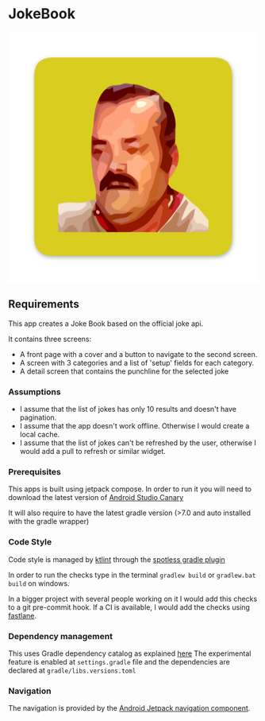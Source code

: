 # JokeBook

![Screenshot](artwork/ic_launcher-web.png)

## Requirements
This app creates a Joke Book based on the official joke api.

It contains three screens:

+ A front page with a cover and a button to navigate to the second screen.
+ A screen with 3 categories and a list of 'setup' fields for each category.
+ A detail screen that contains the punchline for the selected joke

### Assumptions
+ I assume that the list of jokes has only 10 results and doesn't have pagination.
+ I assume that the app doesn't work offline. Otherwise I would create a local cache.
+ I assume that the list of jokes can't be refreshed by the user, otherwise I would add a pull to refresh or
similar widget.

### Prerequisites
This apps is built using jetpack compose. In order to run it you will need to download the latest version of
[Android Studio Canary](https://developer.android.com/studio/preview)

It will also require to have the latest gradle version (>7.0 and auto installed with the gradle wrapper)

### Code Style
Code style is managed by [ktlint](https://github.com/pinterest/ktlint) through the [spotless gradle plugin](https://github.com/diffplug/spotless/tree/main/plugin-gradle)

In order to run the checks type in the terminal `gradlew build` or `gradlew.bat build` on windows.

In a bigger project with several people working on it I would add this checks to a git pre-commit hook.
If a CI is available, I would add the checks using [fastlane](https://fastlane.tools/).

### Dependency management
This uses Gradle dependency catalog as explained [here](https://docs.gradle.org/current/userguide/platforms.html)
The experimental feature is enabled at `settings.gradle` file and the dependencies are declared at `gradle/libs.versions.toml`

### Navigation
The navigation is provided by the [Android Jetpack navigation component](https://developer.android.com/guide/navigation).
